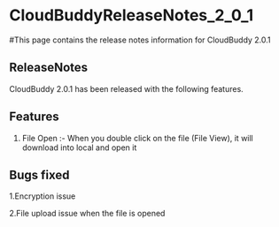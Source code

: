 # CloudBuddyReleaseNotes\_2\_0\_1 #

#This page contains the release notes information for CloudBuddy 2.0.1


## ReleaseNotes ##
CloudBuddy 2.0.1 has been released with the following features.

## Features ##

1. File Open :- When you double click on the file (File View), it will download into local and open it

## Bugs fixed ##

1.Encryption issue

2.File upload issue when the file is opened